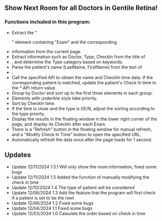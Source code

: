 ## Show Next Room for all Doctors in Gentile Retina!

### Functions included in this program:

* Extract the "<p>" element containing "Exam" and the corresponding <li> information from the current page.
* Extract information such as Doctor, Type, CheckIn from the title of <li>, and determine the Type category based on keywords.
* Parse the patient's name (LastName, FirstName) from the text of <li>.
* Call the specified API to obtain the name and CheckIn time data. If the corresponding patient is matched, update the patient's Check In time to the * API return value.
* Group by Doctor and sort up to the first three elements in each group:
* Elements with underline style take priority.
* Sort by CheckIn time.
* If the time is close and the type is I/E/N, adjust the sorting according to the type priority.
* Display the results in the floating window in the lower right corner of the page, and display its CheckIn after each Exam.
* There is a "Refresh" button in the floating window for manual refresh, and a "Modify Check In Time" button to open the specified URL.
* Automatically refresh the data once after the page loads for 1 second.


## Updates
* Update 12/11/2024 1.5.1 Will only show the room information, fixed some bugs
* Update 12/11/2024 1.5 Added the function of manually modifying the check in time
* Update 12/10/2024 1.4 The type of patient will be considered
* Update 12/06/2024 1.3 Add the feature that the program will first check if a patient is set to be the next
* Update 12/06/2024 1.2 Fixed some bugs
* Update 12/04/2024 1.1 Fixed some bugs
* Update 12/03/2024 1.0 Calaulate the order based on check in time
